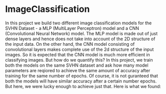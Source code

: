 # ImageClassification
In this project we build two different image classification models for the SVHN Dataset - a MLP (MultiLayer Perceptron) model and a CNN (Convolutional Neural Network) model. The MLP model is made out of just dense layers and hence does not take into account of the 2D structure of the input data. On the other hand, the CNN model consisting of convolutional layers makes complete use of the 2d structure of the input images. So it is expected that the CNN model is much more efficient in classifying images. But how do we quantify this? In this project, we train both the models on the same SVHN dataset and ask how many model parameters are reqiored to achieve the same amount of accuracy after training for the same number of epochs. Of course, it is not guranteed that both the models will have similar accuracy after a certain number epochs. But here, we were lucky enough to achieve just that. Here is what we found:
